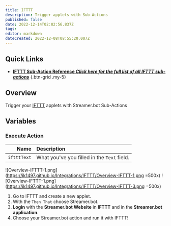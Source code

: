 ```yaml
---
title: IFTTT
description: Trigger applets with Sub-Actions
published: false
date: 2022-12-14T02:02:56.837Z
tags: 
editor: markdown
dateCreated: 2022-12-08T08:55:20.007Z
---
```


## Quick Links
- [<i class="mdi mdi-lightning-bolt-outline"></i> **IFTTT Sub-Action Reference *Click here for the full list of all IFTTT sub-actions***](/Sub-Actions/IFTTT)
{.btn-grid .my-5}

## Overview
Trigger your [IFTTT](https://ifttt.com) applets with Streamer.bot Sub-Actions

## Variables
### Execute Action
Name | Description
----:|:------------
`iftttText` | What you've you filled in the `Text` field.

![Overview-IFTTT-1.png](https://ik1497.github.io/Integrations/IFTTT/Overview-IFTTT-1.png =500x)
![Overview-IFTTT-1.png](https://ik1497.github.io/Integrations/IFTTT/Overview-IFTTT-3.png =500x)

1. Go to IFTTT and create a new applet.
2. With the `Then That` choose Streamer.bot.
3. **Login** with the **Streamer.bot Website** in **IFTTT** and in the **Streamer.bot application**.
4. Choose your Streamer.bot action and run it with IFTTT!